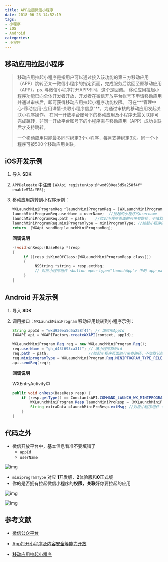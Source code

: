 ```yaml
---
title: APP拉起微信小程序
date: 2018-06-23 14:52:19
tags:
- 小程序
- iOS
- Android
categories:
- 小程序
---
```


## 移动应用拉起小程序

> 移动应用拉起小程序是指用户可以通过接入该功能的第三方移动应用（APP）跳转至某一微信小程序的指定页面，完成服务后跳回至原移动应用（APP）。ps. 与微信小程序打开APP不同，这个是回调。
> 移动应用拉起小程序功能已向全体开发者开放，开发者在微信开放平台帐号下申请移动应用并通过审核后，即可获得移动应用拉起小程序功能权限。
> 可在**“管理中心-移动应用-应用详情-关联小程序信息”**，为通过审核的移动应用发起关联小程序操作。
> 在同一开放平台账号下的移动应用及小程序无需关联即可完成跳转，非同一开放平台账号下的小程序需与移动应用（APP）成功关联后才支持跳转。
>
> 一个移动应用只能最多同时绑定3个小程序，每月支持绑定3次。同一个小程序可被500个移动应用关联。

<!--more-->

## iOS开发示例

1. 导入 **SDK**

2. `APPDelegate` 中注册 `[WXApi registerApp:@"wxd930ea5d5a258f4f" enableMTA:YES];`

3. 移动应用跳转到小程序示例：

   ```objective-c
   WXLaunchMiniProgramReq *launchMiniProgramReq = [WXLaunchMiniProgramReq object];
   launchMiniProgramReq.userName = userName;  //拉起的小程序的username
   launchMiniProgramReq.path = path;    //拉起小程序页面的可带参路径，不填默认拉起小程序首页
   launchMiniProgramReq.miniProgramType = miniProgramType; //拉起小程序的类型
   return  [WXApi sendReq:launchMiniProgramReq];
   ```

   **回调说明**

   ```objective-c
   -(void)onResp:(BaseResp *)resp 
   {
        if ([resp isKindOfClass:[WXLaunchMiniProgramResp class]])
        {
             NSString *string = resp.extMsg;
             // 对应小程序组件 <button open-type="launchApp"> 中的 app-parameter 属性
        }
   }
   ```

## Android 开发示例

1. 导入 **SDK**

2. 调用接口：`WXLaunchMiniProgram` 移动应用跳转到小程序示例：

   ```java
   String appId = "wxd930ea5d5a258f4f"; // 填应用AppId
   IWXAPI api = WXAPIFactory.createWXAPI(context, appId);
   
   WXLaunchMiniProgram.Req req = new WXLaunchMiniProgram.Req();
   req.userName = "gh_d43f693ca31f"; // 填小程序原始id
   req.path = path;                  //拉起小程序页面的可带参路径，不填默认拉起小程序首页
   req.miniprogramType = WXLaunchMiniProgram.Req.MINIPTOGRAM_TYPE_RELEASE;// 可选打开 开发版，体验版和正式版
   api.sendReq(req);
   ```

   **回调说明**

   WXEntryActivity中

   ```java
   public void onResp(BaseResp resp) {
       if (resp.getType() == ConstantsAPI.COMMAND_LAUNCH_WX_MINIPROGRAM) {
           WXLaunchMiniProgram.Resp launchMiniProResp = (WXLaunchMiniProgram.Resp) resp;
           String extraData =launchMiniProResp.extMsg; //对应小程序组件 <button open-type="launchApp"> 中的 app-parameter 属性
       }
   }
   ```

## 代码之外

- 微信开放平台中，基本信息看准不要填错了
  - `appId`
  - `userName`

![img](../assets/lqwxminprogramaccount2018.png)

- `miniprogramType` 对应 **1**开发版，**2**体验版和**0**正式版
- 你的是否拥有拉起微信小程序的**权限**，**关联**好你要拉起的应用

![img](../assets/lqwxminguanlian2018.png)

![img](../assets/lqwxmingl2018.png)



## 参考文献

- [微信公众平台](https://mp.weixin.qq.com/?token=&lang=zh_CN)

- [App打开小程序及内容安全等能力开放](https://developers.weixin.qq.com/community/develop/doc/000aa032da0fa85b9bc6b88c056001)

- [移动应用拉起小程序](https://open.weixin.qq.com/cgi-bin/showdocument?action=dir_list&t=resource/res_list&verify=1&id=21526646385rK1Bs&token=5d0460853e4058cda3c86f93ad697853eed084be&lang=zh_CN)